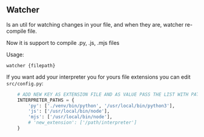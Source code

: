 ## Watcher

Is an util for watching changes in your file, and when they are, watcher re-compile file.

Now it is support to compile .py, .js, .mjs files

Usage:

``watcher {filepath}``

If you want add your interpreter you for yours file extensions you can edit ``src/config.py``:

```py 
    # ADD NEW KEY AS EXTENSION FILE AND AS VALUE PASS THE LIST WITH PATHS TO INTERPRETER
    INTERPRETER_PATHS = {
        'py': ['./venv/bin/python', '/usr/local/bin/python3'],
        'js': ['/usr/local/bin/node'],
        'mjs': ['/usr/local/bin/node'],
        # 'new_extension': ['/path/interpreter']
    }
```